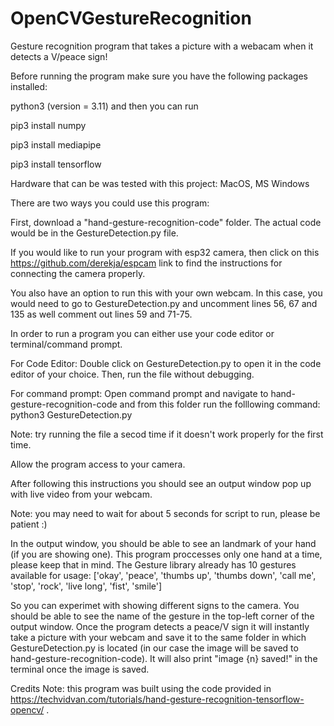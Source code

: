 # OpenCVGestureRecognition
Gesture recognition program that takes a picture with a webacam when it detects a V/peace sign!

Before running the program make sure you have the following packages installed: 

python3 (version = 3.11) and then you can run

pip3 install numpy

pip3 install mediapipe

pip3 install tensorflow

Hardware that can be was tested with this project: MacOS, MS Windows

There are two ways you could use this program:

First, download a "hand-gesture-recognition-code" folder. The actual code would be in the GestureDetection.py file. 

If you would like to run your program with esp32 camera, then click on this https://github.com/derekja/espcam link to find the instructions for connecting the camera properly.

You also have an option to run this with your own webcam. In this case, you would need to go to GestureDetection.py and uncomment lines 56, 67 and 135 as well comment out lines 59 and 71-75. 

In order to run a program you can either use your code editor or terminal/command prompt.

For Code Editor:
  Double click on GestureDetection.py to open it in the code editor of your choice. Then, run the file without debugging.

For command prompt:
  Open command prompt and navigate to hand-gesture-recognition-code and from this folder run the folllowing command:
    python3 GestureDetection.py
    
Note: try running the file a secod time if it doesn't work properly for the first time.

Allow the program access to your camera.

After following this instructions you should see an output window pop up with live video from your webcam. 

Note: you may need to wait for about 5 seconds for script to run, please be patient :)

In the output window, you should be able to see an landmark of your hand (if you are showing one). This program proccesses only one hand at a time, please keep that in mind. The Gesture library already has 10 gestures available for usage:
['okay', 'peace', 'thumbs up', 'thumbs down', 'call me', 'stop', 'rock', 'live long', 'fist', 'smile'] 

So you can experimet with showing different signs to the camera. You should be able to see the name of the gesture in the top-left corner of the output window.
Once the program detects a peace/V sign it will instantly take a picture with your webcam and save it to the same folder in which GestureDetection.py is located (in our case the image will be saved to hand-gesture-recognition-code). It will also print "image  {n}  saved!" in the terminal once the image is saved.

Credits Note: this program was built using the code provided in https://techvidvan.com/tutorials/hand-gesture-recognition-tensorflow-opencv/ .
